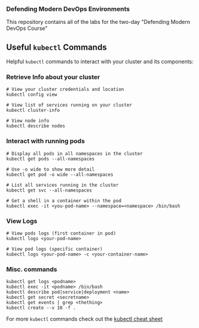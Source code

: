 ### Defending Modern DevOps Environments 

This repository contains all of the labs for the two-day "Defending Modern DevOps Course"

## Useful `kubectl` Commands
Helpful `kubectl` commands to interact with your cluster and its components:

### Retrieve Info about your cluster
```
# View your cluster credentials and location
kubectl config view

# View list of services running on your cluster
kubectl cluster-info

# View node info
kubectl describe nodes
```

### Interact with running pods 
```
# Display all pods in all namespaces in the cluster
kubectl get pods --all-namespaces

# Use -o wide to show more detail
kubectl get pod -o wide --all-namespaces

# List all services running in the cluster
kubectl get svc --all-namespaces

# Get a shell in a container within the pod
kubectl exec -it <you-pod-name> --namespace=<namespace> /bin/bash
```

### View Logs
```
# View pods logs (first container in pod)
kubectl logs <your-pod-name>

# View pod logs (specific container)
kubectl logs <your-pod-name> -c <your-container-name>
```
### Misc. commands
```
kubectl get logs <podname>
kubectl exec -it <podname> /bin/bash
kubectl describe pod|service|deployment <name> 
kubectl get secret <secretname> 
kubectl get events | grep <thething>
kubectl create --v 10 -f .
```

For more `kubectl` commands check out the [kubectl cheat sheet](https://kubernetes.io/docs/reference/kubectl/cheatsheet/#interacting-with-nodes-and-cluster)

